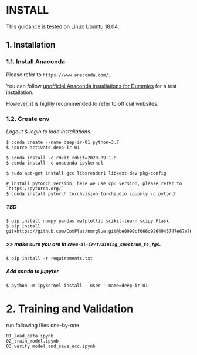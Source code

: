 # INSTALL

This guidance is tested on Linux Ubuntu 18.04.

## 1. Installation

### 1.1. Install Anaconda

Please refer to `https://www.anaconda.com/`.

You can follow [unofficial Anaconda installations for Dummies](INSTALL_BASIC.md) for a test installation.

However, it is highly recommended to refer to official websites.

### 1.2. Create env

_Logout & login to load installations._

```
$ conda create --name deep-ir-01 python=3.7
$ source activate deep-ir-01
```

```
$ conda install -c rdkit rdkit=2020.09.1.0
$ conda install -c anaconda ipykernel
```

```
$ sudo apt-get install gcc libxrender1 libxext-dev pkg-config
```

```
# install pytorch version, here we use cpu version, please refer to `https://pytorch.org/`
$ conda install pytorch torchvision torchaudio cpuonly -c pytorch
```

##### TBD

```
$ pip install numpy pandas matplotlib scikit-learn scipy Flask
$ pip install git+https://github.com/ComPlat/nmrglue.git@be0990cf066d9264945747e67e76d24d0b866000
```

##### >> make sure you are in `chem-dl-ir/training_spectrum_to_fgs`.


```
$ pip install -r requirements.txt
```

##### Add conda to jupyter

```
$ python -m ipykernel install --user --name=deep-ir-01
```


# 2. Training and Validation

run following files one-by-one


```
01_load_data.ipynb
02_train_model.ipynb
03_verify_model_and_save_acc.ipynb
```

